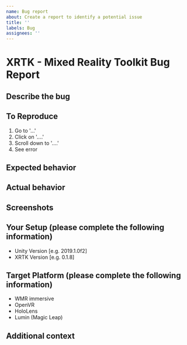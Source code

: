 ```yaml
---
name: Bug report
about: Create a report to identify a potential issue
title: ''
labels: Bug
assignees: ''
---
```


# XRTK - Mixed Reality Toolkit Bug Report

## Describe the bug

<!-- Please provide a clear and concise description of what the bug is. -->

## To Reproduce

<!-- Include Steps to reproduce the behavior: -->

1. Go to '...'
2. Click on '....'
3. Scroll down to '....'
4. See error

## Expected behavior

<!--  A clear and concise description of what you expected to happen. -->

## Actual behavior

<!-- What is actually happening -->

## Screenshots

<!-- If applicable, add screenshots to help explain your problem. -->

## Your Setup (please complete the following information)

- Unity Version [e.g. 2019.1.0f2]
- XRTK Version [e.g. 0.1.8]

## Target Platform (please complete the following information)

- WMR immersive
- OpenVR
- HoloLens
- Lumin (Magic Leap)

## Additional context

<!--  Add any other context about the problem here. -->